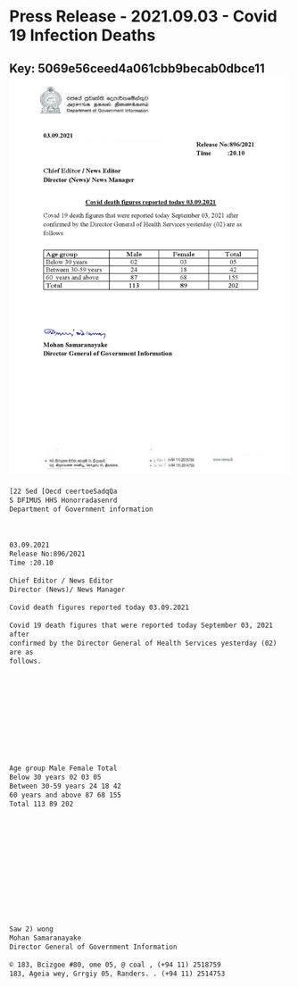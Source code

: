 # Press Release - 2021.09.03 - Covid 19 Infection Deaths 
Key: 5069e56ceed4a061cbb9becab0dbce11 
![img](img/5069e56ceed4a061cbb9becab0dbce11.jpg)
---
```
[22 Sed [Oecd ceertoeSadqQa
S DFIMUS HHS Honorradasenrd
Department of Government information

 

03.09.2021
Release No:896/2021
Time :20.10

Chief Editor / News Editor
Director (News)/ News Manager

Covid death figures reported today 03.09.2021

Covid 19 death figures that were reported today September 03, 2021 after
confirmed by the Director General of Health Services yesterday (02) are as
follows.

 

 

 

 

 

Age group Male Female Total
Below 30 years 02 03 05
Between 30-59 years 24 18 42
60 years and above 87 68 155
Total 113 89 202

 

 

 

 

 

 

Saw 2) wong
Mohan Samaranayake
Director General of Government Information

© 183, Bcizgoe #80, ome 05, @ coal , (+94 11) 2518759
183, Ageia wey, Grrgiy 05, Randers. . (+94 11) 2514753

 

```
